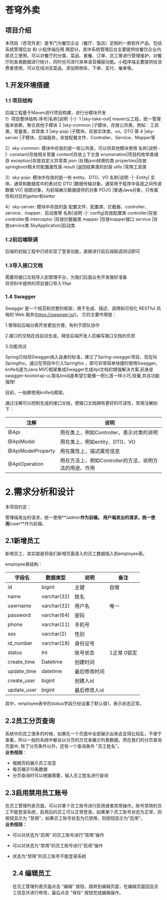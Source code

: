 # 苍穹外卖
## 项目介绍

本项目（苍穹外卖）是专门为餐饮企业（餐厅、饭店）定制的一款软件产品，包括 系统管理后台 和 小程序端应用 两部分。其中系统管理后台主要提供给餐饮企业内部员工使用，可以对餐厅的分类、菜品、套餐、订单、员工等进行管理维护，对餐厅的各类数据进行统计，同时也可进行来单语音播报功能。小程序端主要提供给消费者使用，可以在线浏览菜品、添加购物车、下单、支付、催单等。

## 1.开发环境搭建

### 1.1 项目结构
后端工程基于Maven进行项目构建，进行分模块开发  
1）项目整体结构
序号|名称|说明
-|-|-
1	|sky-take-out|	maven父工程，统一管理版本依赖，聚合其他子模块
2	|sky-common	|子模块，存放公共类，例如：工具类，常量类，异常类
3	|sky-pojo	|子模块，存放实体类，vo，DTO 等
4	|sky-server	|子模块，后端服务，存放配置文件、Controller、Service、Mapper等  

2）sky-common: 模块中存放的是一些公共类，可以供其他模块使用
名称|说明
-|-
constant|存放相关常量
context|存放上下文类
enumeration|项目的枚举类储存
exception|存放自定义异常类
json	|处理json转换的类
properties|存放springboot相关的配置属性类
result	|返回结果类的封装
utils	|常用工具类  

3）sky-pojo: 模块中存放的是一些 entity、DTO、VO
名称|说明
-|-
Entity|	实体，通常和数据库中的表对应
DTO	|数据传输对象，通常用于程序中各层之间传递数据
VO|	视图对象，为前端展示数据提供的对象
POJO	|普通Java对象，只有属性和对应的getter和setter  

4）sky-server: 模块中存放的是 配置文件、配置类、拦截器、controller、service、mapper、启动类等
名称|说明
-|-
config|存放配置类
controller|存放controller类
interceptor	|存放拦截器类
mapper	|存放mapper接口
service	|存放service类
SkyApplication|启动类


### 1.2前后端联调
后端的初始工程中已经实现了登录功能，直接进行前后端联调测试即可


### 1.3导入接口文档
需要将接口文档导入到管理平台，为我们后面业务开发做好准备  
将资料中提供的项目接口导入YApi

### 1.4 Swagger
Swagger 是一个规范和完整的框架，用于生成、描述、调用和可视化 RESTful 风格的 Web 服务(https://swagger.io/)。 它的主要作用是：

1.使得前后端分离开发更加方便，有利于团队协作

2.接口的文档在线自动生成，降低后端开发人员编写接口文档的负担

3.功能测试

Spring已经将Swagger纳入自身的标准，建立了Spring-swagger项目，现在叫Springfox。通过在项目中引入Springfox ，即可非常简单快捷的使用Swagger。  
knife4j是为Java MVC框架集成Swagger生成Api文档的增强解决方案,前身是swagger-bootstrap-ui,取名kni4j是希望它能像一把匕首一样小巧,轻量,并且功能强悍!

目前，一般都使用knife4j框架。  

通过注解可以控制生成的接口文档，使接口文档拥有更好的可读性，常用注解如下：

注解	|说明
-|-
@Api	|用在类上，例如Controller，表示对类的说明
@ApiModel	|用在类上，例如entity、DTO、VO
@ApiModelProperty	|用在属性上，描述属性信息
@ApiOperation	|用在方法上，例如Controller的方法，说明方法的用途、作用  

# 2.需求分析和设计
本项目约定：

管理端发出的请求，统一使用**/admin**作为前缀。
用户端发出的请求，统一使用**/user**作为前缀。  

## 2.1新增员工
新增员工，其实就是将我们新增页面录入的员工数据插入到employee表。

employee表结构：


| **字段名**  | **数据类型** | **说明**     | **备注**    |
| ----------- | ------------ | ------------ | ----------- |
| id          | bigint       | 主键         | 自增        |
| name        | varchar(32)  | 姓名         |             |
| username    | varchar(32)  | 用户名       | 唯一        |
| password    | varchar(64)  | 密码         |             |
| phone       | varchar(11)  | 手机号       |             |
| sex         | varchar(2)   | 性别         |             |
| id_number   | varchar(18)  | 身份证号     |             |
| status      | Int          | 账号状态     | 1正常 0锁定 |
| create_time | Datetime     | 创建时间     |             |
| update_time | datetime     | 最后修改时间 |             |
| create_user | bigint       | 创建人id     |             |
| update_user | bigint       | 最后修改人id |             |

其中，employee表中的status字段已经设置了默认值1，表示状态正常。  

## 2.2员工分页查询
系统中的员工很多的时候，如果在一个页面中全部展示出来会显得比较乱，不便于查看，所以一般的系统中都会以分页的方式来展示列表数据。而在我们的分页查询页面中, 除了分页条件以外，还有一个查询条件 "员工姓名"。  
**业务规则**：

- 根据页码展示员工信息
- 每页展示10条数据
- 分页查询时可以根据需要，输入员工姓名进行查询


## 2.3启用禁用员工账号
在员工管理列表页面，可以对某个员工账号进行启用或者禁用操作。账号禁用的员工不能登录系统，启用后的员工可以正常登录。如果某个员工账号状态为正常，则按钮显示为 "禁用"，如果员工账号状态为已禁用，则按钮显示为"启用"。  
**业务规则：**

- 可以对状态为“启用” 的员工账号进行“禁用”操作
- 可以对状态为“禁用”的员工账号进行“启用”操作
- 状态为“禁用”的员工账号不能登录系统

  ## 2.4 编辑员工
  在员工管理列表页面点击 "编辑" 按钮，跳转到编辑页面，在编辑页面回显员工信息并进行修改，最后点击 "保存" 按钮完成编辑操作。
